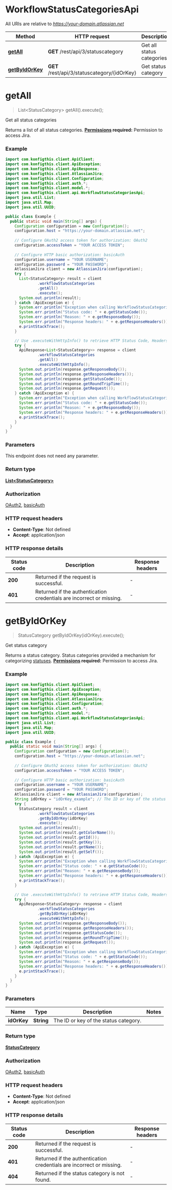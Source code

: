 # WorkflowStatusCategoriesApi

All URIs are relative to *https://your-domain.atlassian.net*

| Method | HTTP request | Description |
|------------- | ------------- | -------------|
| [**getAll**](WorkflowStatusCategoriesApi.md#getAll) | **GET** /rest/api/3/statuscategory | Get all status categories |
| [**getByIdOrKey**](WorkflowStatusCategoriesApi.md#getByIdOrKey) | **GET** /rest/api/3/statuscategory/{idOrKey} | Get status category |


<a name="getAll"></a>
# **getAll**
> List&lt;StatusCategory&gt; getAll().execute();

Get all status categories

Returns a list of all status categories.  **[Permissions](https://dac-static.atlassian.com) required:** Permission to access Jira.

### Example
```java
import com.konfigthis.client.ApiClient;
import com.konfigthis.client.ApiException;
import com.konfigthis.client.ApiResponse;
import com.konfigthis.client.AtlassianJira;
import com.konfigthis.client.Configuration;
import com.konfigthis.client.auth.*;
import com.konfigthis.client.model.*;
import com.konfigthis.client.api.WorkflowStatusCategoriesApi;
import java.util.List;
import java.util.Map;
import java.util.UUID;

public class Example {
  public static void main(String[] args) {
    Configuration configuration = new Configuration();
    configuration.host = "https://your-domain.atlassian.net";
    
    // Configure OAuth2 access token for authorization: OAuth2
    configuration.accessToken = "YOUR ACCESS TOKEN";
    
    // Configure HTTP basic authorization: basicAuth
    configuration.username = "YOUR USERNAME";
    configuration.password = "YOUR PASSWORD";
    AtlassianJira client = new AtlassianJira(configuration);
    try {
      List<StatusCategory> result = client
              .workflowStatusCategories
              .getAll()
              .execute();
      System.out.println(result);
    } catch (ApiException e) {
      System.err.println("Exception when calling WorkflowStatusCategoriesApi#getAll");
      System.err.println("Status code: " + e.getStatusCode());
      System.err.println("Reason: " + e.getResponseBody());
      System.err.println("Response headers: " + e.getResponseHeaders());
      e.printStackTrace();
    }

    // Use .executeWithHttpInfo() to retrieve HTTP Status Code, Headers and Request
    try {
      ApiResponse<List<StatusCategory>> response = client
              .workflowStatusCategories
              .getAll()
              .executeWithHttpInfo();
      System.out.println(response.getResponseBody());
      System.out.println(response.getResponseHeaders());
      System.out.println(response.getStatusCode());
      System.out.println(response.getRoundTripTime());
      System.out.println(response.getRequest());
    } catch (ApiException e) {
      System.err.println("Exception when calling WorkflowStatusCategoriesApi#getAll");
      System.err.println("Status code: " + e.getStatusCode());
      System.err.println("Reason: " + e.getResponseBody());
      System.err.println("Response headers: " + e.getResponseHeaders());
      e.printStackTrace();
    }
  }
}

```

### Parameters
This endpoint does not need any parameter.

### Return type

[**List&lt;StatusCategory&gt;**](StatusCategory.md)

### Authorization

[OAuth2](../README.md#OAuth2), [basicAuth](../README.md#basicAuth)

### HTTP request headers

 - **Content-Type**: Not defined
 - **Accept**: application/json

### HTTP response details
| Status code | Description | Response headers |
|-------------|-------------|------------------|
| **200** | Returned if the request is successful. |  -  |
| **401** | Returned if the authentication credentials are incorrect or missing. |  -  |

<a name="getByIdOrKey"></a>
# **getByIdOrKey**
> StatusCategory getByIdOrKey(idOrKey).execute();

Get status category

Returns a status category. Status categories provided a mechanism for categorizing [statuses](https://dac-static.atlassian.com).  **[Permissions](https://dac-static.atlassian.com) required:** Permission to access Jira.

### Example
```java
import com.konfigthis.client.ApiClient;
import com.konfigthis.client.ApiException;
import com.konfigthis.client.ApiResponse;
import com.konfigthis.client.AtlassianJira;
import com.konfigthis.client.Configuration;
import com.konfigthis.client.auth.*;
import com.konfigthis.client.model.*;
import com.konfigthis.client.api.WorkflowStatusCategoriesApi;
import java.util.List;
import java.util.Map;
import java.util.UUID;

public class Example {
  public static void main(String[] args) {
    Configuration configuration = new Configuration();
    configuration.host = "https://your-domain.atlassian.net";
    
    // Configure OAuth2 access token for authorization: OAuth2
    configuration.accessToken = "YOUR ACCESS TOKEN";
    
    // Configure HTTP basic authorization: basicAuth
    configuration.username = "YOUR USERNAME";
    configuration.password = "YOUR PASSWORD";
    AtlassianJira client = new AtlassianJira(configuration);
    String idOrKey = "idOrKey_example"; // The ID or key of the status category.
    try {
      StatusCategory result = client
              .workflowStatusCategories
              .getByIdOrKey(idOrKey)
              .execute();
      System.out.println(result);
      System.out.println(result.getColorName());
      System.out.println(result.getId());
      System.out.println(result.getKey());
      System.out.println(result.getName());
      System.out.println(result.getSelf());
    } catch (ApiException e) {
      System.err.println("Exception when calling WorkflowStatusCategoriesApi#getByIdOrKey");
      System.err.println("Status code: " + e.getStatusCode());
      System.err.println("Reason: " + e.getResponseBody());
      System.err.println("Response headers: " + e.getResponseHeaders());
      e.printStackTrace();
    }

    // Use .executeWithHttpInfo() to retrieve HTTP Status Code, Headers and Request
    try {
      ApiResponse<StatusCategory> response = client
              .workflowStatusCategories
              .getByIdOrKey(idOrKey)
              .executeWithHttpInfo();
      System.out.println(response.getResponseBody());
      System.out.println(response.getResponseHeaders());
      System.out.println(response.getStatusCode());
      System.out.println(response.getRoundTripTime());
      System.out.println(response.getRequest());
    } catch (ApiException e) {
      System.err.println("Exception when calling WorkflowStatusCategoriesApi#getByIdOrKey");
      System.err.println("Status code: " + e.getStatusCode());
      System.err.println("Reason: " + e.getResponseBody());
      System.err.println("Response headers: " + e.getResponseHeaders());
      e.printStackTrace();
    }
  }
}

```

### Parameters

| Name | Type | Description  | Notes |
|------------- | ------------- | ------------- | -------------|
| **idOrKey** | **String**| The ID or key of the status category. | |

### Return type

[**StatusCategory**](StatusCategory.md)

### Authorization

[OAuth2](../README.md#OAuth2), [basicAuth](../README.md#basicAuth)

### HTTP request headers

 - **Content-Type**: Not defined
 - **Accept**: application/json

### HTTP response details
| Status code | Description | Response headers |
|-------------|-------------|------------------|
| **200** | Returned if the request is successful. |  -  |
| **401** | Returned if the authentication credentials are incorrect or missing. |  -  |
| **404** | Returned if the status category is not found. |  -  |

